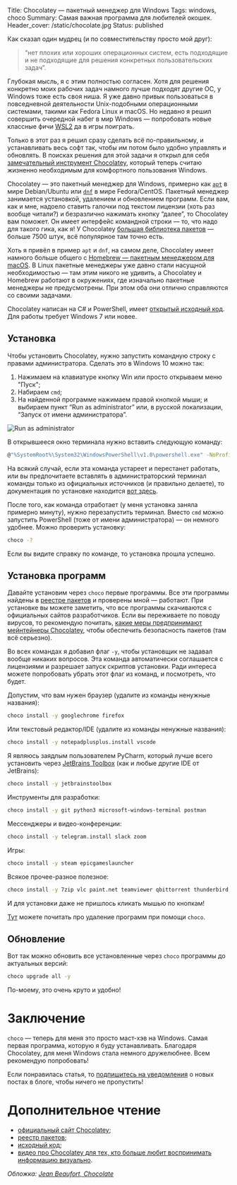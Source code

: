 Title: Chocolatey — пакетный менеджер для Windows
Tags: windows, choco
Summary: Самая важная программа для любителей окошек.
Header_cover: /static/chocolate.jpg
Status: published

Как сказал один мудрец (и по совместительству просто мой друг):

> “нет плохих или хороших операционных систем, есть подходящие и
> не подходящие для решения конкретных пользовательских задач”.

Глубокая мысль, я с этим полностью согласен.
Хотя для решения конкретно моих рабочих задач намного лучше подходят
другие ОС, у Windows тоже есть своя ниша.
Я уже давно привык пользоваться в повседневной деятельности
Unix-подобными операционными системами, такими как Fedora Linux и macOS.
Но недавно я решил совершить очередной набег в мир Windows
— попробовать новые классные фичи [WSL2](https://docs.microsoft.com/ru-ru/windows/wsl/)
да в игры поиграть.

Только в этот раз я решил сразу сделать всё по-правильному, и
устанавливать весь софт так, чтобы им потом было удобно управлять и обновлять.
В поисках решения для этой задачи я открыл для себя
[замечательный инструмент Chocolatey](https://chocolatey.org/),
который теперь считаю жизненно необходимым для комфортного пользования
Windows.

Chocolatey — это пакетный менеджер для Windows,
примерно как [`apt`](https://ru.wikipedia.org/wiki/Advanced_Packaging_Tool)
в мире Debian/Ubuntu или
[`dnf`](https://ru.wikipedia.org/wiki/DNF_(%D0%BC%D0%B5%D0%BD%D0%B5%D0%B4%D0%B6%D0%B5%D1%80_%D0%BF%D0%B0%D0%BA%D0%B5%D1%82%D0%BE%D0%B2))
в мире Fedora/CentOS.
Пакетный менеджер занимается установкой, удалением и обновлением программ.
Если вам, как и мне, надоело ставить галочки под текстом лицензии
(хоть раз вообще читали?)
и безразлично нажимать кнопку “далее”, то Chocolatey вам поможет.
Он имеет интерфейс командной строки — то, что надо для такого гика, как я!
У Chocolatey [большая библиотека пакетов](https://chocolatey.org/packages)
— больше 7500 штук, всё популярное там точно есть.

Хоть я привёл в пример `apt` и `dnf`, на самом деле,
Chocolatey имеет намного больше общего с
[Homebrew — пакетным менеджером для macOS](https://ru.wikipedia.org/wiki/Homebrew_(%D0%BC%D0%B5%D0%BD%D0%B5%D0%B4%D0%B6%D0%B5%D1%80_%D0%BF%D0%B0%D0%BA%D0%B5%D1%82%D0%BE%D0%B2_%D0%B2_Mac_OS)).
В Linux пакетные менеджеры уже давно стали насущной необходимостью
— там этим никого не удивить, а Chocolatey и Homebrew работают в окружениях,
где изначально пакетные менеджеры не предусмотрены.
При этом оба они отлично справляются со своими задачами.

Chocolatey написан на C# и PowerShell, имеет
[открытый исходный код](https://github.com/chocolatey/choco).
Для работы требует Windows 7 или новее.

## Установка

Чтобы установить Chocolatey, нужно запустить командную строку
с правами администратора. Сделать это в Windows 10 можно так:

1. Нажимаем на клавиатуре кнопку Win или просто открываем меню "Пуск";
2. Набираем `cmd`;
3. На найденной программе нажимаем правой кнопкой мыши;
и выбираем пункт “Run as administrator” или, в русской локализации,
“Запуск от имени администратора”.

![Run as administrator]({static}/static/cmd_run_as_administrator.jpg)

В открывшееся окно терминала нужно вставить следующую команду:

```sh
@"%SystemRoot%\System32\WindowsPowerShell\v1.0\powershell.exe" -NoProfile -InputFormat None -ExecutionPolicy Bypass -Command " [System.Net.ServicePointManager]::SecurityProtocol = 3072; iex ((New-Object System.Net.WebClient).DownloadString('https://chocolatey.org/install.ps1'))" && SET "PATH=%PATH%;%ALLUSERSPROFILE%\chocolatey\bin"
```

На всякий случай, если эта команда устареет и перестанет работать,
или вы предпочитаете вставлять в администраторский терминал команды
только из официальных источников (и правильно делаете), то документация
по установке находится
[вот здесь](https://chocolatey.org/docs/installation#install-with-cmdexe).

После того, как команда отработает (у меня установка заняла примерно минуту),
нужно перезапустить терминал. Вместо `cmd`
можно запустить PowerShell (тоже от имени администратора) — он немного
удобнее. Можно проверить установку:

```sh
choco -?
```

Если вы видите справку по команде, то установка прошла успешно.


## Установка программ

Давайте установим через `choco` первые программы.
Все эти программы найдены в [реестре пакетов](https://chocolatey.org/packages)
и проверены мной — работают.
При установке вы можете заметить, что все программы скачиваются с
официальных сайтов разработчиков.
Если вы переживаете по поводу вирусов, то рекомендую почитать,
[какие меры предпринимают мейнтейнеры Chocolatey](https://chocolatey.org/docs/security),
чтобы обеспечить безопасность пакетов (там всё серьезно).

Во всех командах я добавил флаг `-y`, чтобы установщик не задавал
вообще никаких вопросов. Эта команда автоматически соглашается с
лицензиями и разрешает запуск скриптов установки. Ради интереса
можете попробовать убрать этот флаг из команд, и посмотреть, что будет.

Допустим, что вам нужен браузер (удалите из команды ненужные названия):

```sh
choco install -y googlechrome firefox
```

Или текстовый редактор/IDE (удалите из команды ненужные названия):

```sh
choco install -y notepadplusplus.install vscode
```

Я являюсь заядлым пользователем PyCharm, который лучше всего установить
через [JetBrains Toolbox](https://www.jetbrains.com/ru-ru/toolbox-app/)
(как и любые другие IDE от JetBrains):

```sh
choco install -y jetbrainstoolbox
```

Инструменты для разработки:

```sh
choco install -y git python3 microsoft-windows-terminal postman
```

Мессенджеры и видео-конференции:

```sh
choco install -y telegram.install slack zoom 
```

Игры:

```sh
choco install -y steam epicgameslauncher
```

Всякое прочее-разное полезное:

```sh
choco install -y 7zip vlc paint.net teamviewer qbittorrent thunderbird putty.install
```

И для установки даже не пришлось кликать мышью по кнопкам!

[Тут](https://chocolatey.org/docs/commands-uninstall) можете почитать
про удаление программ при помощи `choco`.


## Обновление

Вот так можно обновить все установленные через `choco` программы
до актуальных версий:

```sh
choco upgrade all -y
```

По-моему, это очень круто и удобно!


# Заключение

`choco` — теперь для меня это просто маст-хэв на Windows.
Самая первая программа, которую я буду устанавливать.
Благодаря Chocolatey, для меня Windows стала немного дружелюбнее.
Всем рекомендую попробовать!

Если понравилась статья, то
[подпишитесь на уведомления]({filename}../pages/subscribe.md)
о новых постах в блоге, чтобы ничего не пропустить!

# Дополнительное чтение

* [официальный сайт Chocolatey](https://chocolatey.org/);
* [реестр пакетов](https://chocolatey.org/packages);
* [исходный код](https://github.com/chocolatey/choco);
* [видео про Chocolatey для тех, кто больше любит воспринимать информацию визуально](https://www.youtube.com/watch?v=hfgZYpo5moA).

*Обложка: [Jean Beaufort, Chocolate](https://www.publicdomainpictures.net/ru/view-image.php?image=285902&picture=)*

